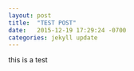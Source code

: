 ```yaml
---
layout: post
title:  "TEST POST"
date:   2015-12-19 17:29:24 -0700
categories: jekyll update
---
```


this is a test